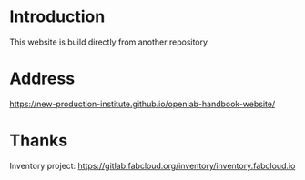 # Introduction

This website is build directly from another repository

# Address

https://new-production-institute.github.io/openlab-handbook-website/

# Thanks

Inventory project: https://gitlab.fabcloud.org/inventory/inventory.fabcloud.io
